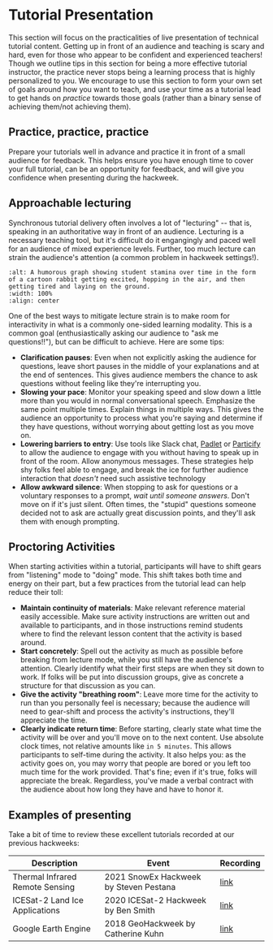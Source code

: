# Tutorial Presentation

This section will focus on the practicalities of live presentation of technical tutorial content. Getting up in front of an audience and teaching is scary and hard, even for those who appear to be confident and experienced teachers! Though we outline tips in this section for being a more effective tutorial instructor, the practice never stops being a learning process that is highly personalized to you. We encourage to use this section to form your own set of goals around how you want to teach, and use your time as a tutorial lead to get hands on _practice_ towards those goals (rather than a binary sense of achieving them/not achieving them).

## Practice, practice, practice

Prepare your tutorials well in advance and practice it in front of a small audience for feedback. This helps ensure you have enough time to cover your full tutorial, can be an opportunity for feedback, and will give you confidence when presenting during the hackweek.

## Approachable lecturing

Synchronous tutorial delivery often involves a lot of "lecturing" -- that is, speaking in an authoritative way in front of an audience. Lecturing is a necessary teaching tool, but it's difficult do it engangingly and paced well for an audience of mixed experience levels. Further, too much lecture can strain the audience's attention (a common problem in hackweek settings!).

```{image} ../images/tutorials-stamina.png
:alt: A humorous graph showing student stamina over time in the form of a cartoon rabbit getting excited, hopping in the air, and then getting tired and laying on the ground.
:width: 100%
:align: center
```

One of the best ways to mitigate lecture strain is to make room for interactivity in what is a commonly one-sided learning modality. This is a common goal (enthusiastically asking our audience to "ask me questions!!"), but can be difficult to achieve. Here are some tips:
- **Clarification pauses**: Even when not explicitly asking the audience for questions, leave short pauses in the middle of your explanations and at the end of sentences.  This gives audience members the chance to ask questions without feeling like they're interrupting you.
- **Slowing your pace**: Monitor your speaking speed and slow down a little more than you would in normal conversational speech. Emphasize the same point multiple times. Explain things in multiple ways. This gives the audience an opportunity to process what you're saying and determine if they have questions, without worrying about getting lost as you move on.
- **Lowering barriers to entry**: Use tools like Slack chat, [Padlet](https://padlet.com/) or [Particify](https://particify.de) to allow the audience to engage with you without having to speak up in front of the room. Allow anonymous messages. These strategies help shy folks feel able to engage, and break the ice for further audience interaction that _doesn't_ need such assistive technology
- **Allow awkward silence**: When stopping to ask for questions or a voluntary responses to a prompt, _wait until someone answers_. Don't move on if it's just silent. Often times, the "stupid" questions someone decided not to ask are actually great discussion points, and they'll ask them with enough prompting.

## Proctoring Activities

When starting activities within a tutorial, participants will have to shift gears from "listening" mode to "doing" mode. This shift takes both time and energy on their part, but a few practices from the tutorial lead can help reduce their toll:

- **Maintain continuity of materials**: Make relevant reference material easily accessible. Make sure activity instructions are written out and available to participants, and in those instructions remind students where to find the relevant lesson content that the activity is based around.
- **Start concretely**: Spell out the activity as much as possible before breaking from lecture mode, while you still have the audience's attention. Clearly identify what their first steps are when they sit down to work. If folks will be put into discussion groups, give as concrete a structure for that discussion as you can.
- **Give the activity "breathing room"**: Leave more time for the activity to run than you personally feel is necessary; because the audience will need to gear-shift and process the activity's instructions, they'll appreciate the time.
- **Clearly indicate return time**: Before starting, clearly state what time the activity will be over and you'll move on to the next content. Use absolute clock times, not relative amounts like `in 5 minutes`. This allows participants to self-time during the activity. It also helps you: as the activity goes on, you may worry that people are bored or you left too much time for the work provided. That's fine; even if it's true, folks will appreciate the break. Regardless, you've made a verbal contract with the audience about how long they have and have to honor it.

## Examples of presenting
Take a bit of time to review these excellent tutorials recorded at our previous hackweeks:

| Description | Event | Recording |
| - | - | - |
| Thermal Infrared Remote Sensing | 2021 SnowEx Hackweek by Steven Pestana | [link](https://www.youtube.com/watch?v=dkI0pVYclt0) |
| ICESat-2 Land Ice Applications | 2020 ICESat-2 Hackweek by Ben Smith | [link](https://www.youtube.com/watch?v=qtkVd2xc-U8) |
| Google Earth Engine | 2018 GeoHackweek by Catherine Kuhn | [link](https://www.youtube.com/watch?v=VMJ1ZO48cwU) |
